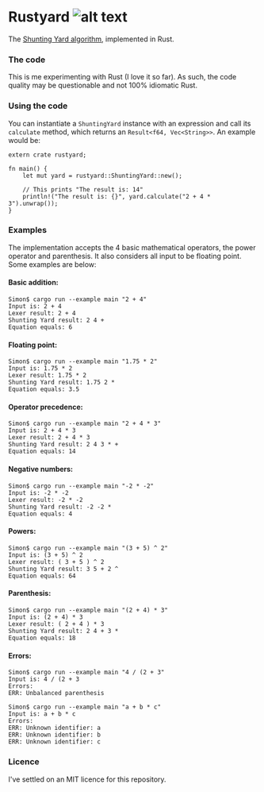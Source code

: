 # Rustyard ![alt text](https://travis-ci.org/simon-whitehead/rust-yard.svg?branch=master "master build status")

The [Shunting Yard algorithm](https://en.wikipedia.org/wiki/Shunting-yard_algorithm), implemented in Rust.

### The code

This is me experimenting with Rust (I love it so far). As such, the code quality may be questionable and not 100% idiomatic Rust.

### Using the code

You can instantiate a `ShuntingYard` instance with an expression and call its `calculate` method, which returns an `Result<f64, Vec<String>>`. An example would be:

```
extern crate rustyard;

fn main() {
    let mut yard = rustyard::ShuntingYard::new();

    // This prints "The result is: 14"
    println!("The result is: {}", yard.calculate("2 + 4 * 3").unwrap());
}
```

### Examples

The implementation accepts the 4 basic mathematical operators, the power operator and parenthesis. It also considers all input to be floating point. Some examples are below:

#### Basic addition:
```
Simon$ cargo run --example main "2 + 4"
Input is: 2 + 4
Lexer result: 2 + 4 
Shunting Yard result: 2 4 + 
Equation equals: 6
```

#### Floating point:
```
Simon$ cargo run --example main "1.75 * 2"
Input is: 1.75 * 2
Lexer result: 1.75 * 2 
Shunting Yard result: 1.75 2 * 
Equation equals: 3.5
```

#### Operator precedence:
```
Simon$ cargo run --example main "2 + 4 * 3"
Input is: 2 + 4 * 3
Lexer result: 2 + 4 * 3 
Shunting Yard result: 2 4 3 * + 
Equation equals: 14
```

#### Negative numbers:
```
Simon$ cargo run --example main "-2 * -2"
Input is: -2 * -2
Lexer result: -2 * -2
Shunting Yard result: -2 -2 *
Equation equals: 4
```

#### Powers:
```
Simon$ cargo run --example main "(3 + 5) ^ 2"
Input is: (3 + 5) ^ 2
Lexer result: ( 3 + 5 ) ^ 2 
Shunting Yard result: 3 5 + 2 ^ 
Equation equals: 64
```


#### Parenthesis:
```
Simon$ cargo run --example main "(2 + 4) * 3"
Input is: (2 + 4) * 3
Lexer result: ( 2 + 4 ) * 3 
Shunting Yard result: 2 4 + 3 * 
Equation equals: 18
```

#### Errors:
```
Simon$ cargo run --example main "4 / (2 + 3"
Input is: 4 / (2 + 3
Errors:
ERR: Unbalanced parenthesis
```

```
Simon$ cargo run --example main "a + b * c"
Input is: a + b * c
Errors:
ERR: Unknown identifier: a
ERR: Unknown identifier: b
ERR: Unknown identifier: c
```

### Licence

I've settled on an MIT licence for this repository.
